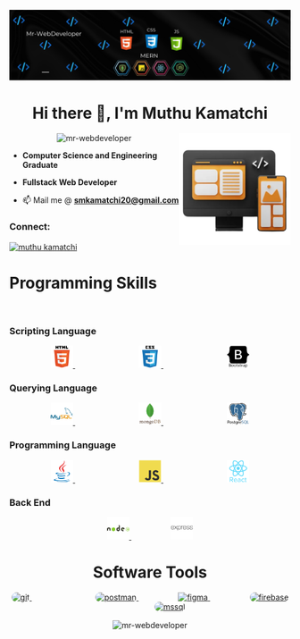 ![MasterHead](https://github.com/Mr-WebDeveloper/Assets/blob/master/Images/Black%20Liquid%20Minimalist%20Daily%20Quotes%20LinkedIn%20Banner.png)

<h1 align="center">Hi there 👋, I'm Muthu Kamatchi</h1>
<p align="center">
  <img src="https://komarev.com/ghpvc/?username=mr-webdeveloper&label=Profile%20views&color=0e75b6&style=flat" alt="mr-webdeveloper" />
  <img align="right" src="https://github.com/Mr-WebDeveloper/Assets/blob/master/Images/pc-removebg-preview.png" alt="mr-webdeveloper" width="200" height="200"/>
</p>

- **Computer Science and Engineering Graduate**
  
- **Fullstack Web Developer**
  
- 📫 Mail me @ **smkamatchi20@gmail.com**

<h3 align="left">Connect: </h3>
<p align="left">
  <a href="https://linkedin.com/in/muthu kamatchi" target="blank">
    <img align="center" src="https://raw.githubusercontent.com/rahuldkjain/github-profile-readme-generator/master/src/images/icons/Social/linked-in-alt.svg" alt="muthu kamatchi" height="30" width="40" />
  </a>
</p>

<h1 align="left">Programming Skills</h1><br/>
  
<h3 align="left">Scripting Language </h3>
<p align="center">
  <a href="https://www.w3.org/html/" target="_blank" rel="noreferrer">
    <img src="https://raw.githubusercontent.com/devicons/devicon/master/icons/html5/html5-original-wordmark.svg" alt="html5" width="40" height="40"/>
  </a> &nbsp;&nbsp; &nbsp; &nbsp;&nbsp; &nbsp; &nbsp; &nbsp; &nbsp; &nbsp; &nbsp; &nbsp;&nbsp; &nbsp; &nbsp; &nbsp; 
  <a href="https://www.w3schools.com/css/" target="_blank" rel="noreferrer">
    <img src="https://raw.githubusercontent.com/devicons/devicon/master/icons/css3/css3-original-wordmark.svg" alt="css3" width="40" height="40"/>
  </a>  &nbsp;&nbsp; &nbsp; &nbsp;&nbsp; &nbsp; &nbsp; &nbsp; &nbsp; &nbsp; &nbsp; &nbsp;&nbsp; &nbsp; &nbsp; &nbsp;  
  <a href="https://getbootstrap.com" target="_blank" rel="noreferrer">
    <img src="https://raw.githubusercontent.com/devicons/devicon/master/icons/bootstrap/bootstrap-plain-wordmark.svg" alt="bootstrap" width="40" height="40"/>
  </a> 
</p>

<h3 align="left">Querying Language </h3>
<p align="center">
  <a href="https://www.mysql.com/" target="_blank" rel="noreferrer">
    <img src="https://raw.githubusercontent.com/devicons/devicon/master/icons/mysql/mysql-original-wordmark.svg" alt="mysql" width="40" height="40"/>
  </a> &nbsp;&nbsp; &nbsp; &nbsp;&nbsp; &nbsp; &nbsp; &nbsp; &nbsp; &nbsp; &nbsp; &nbsp;&nbsp; &nbsp; &nbsp; &nbsp;  
  <a href="https://www.mongodb.com/" target="_blank" rel="noreferrer">
    <img src="https://raw.githubusercontent.com/devicons/devicon/master/icons/mongodb/mongodb-original-wordmark.svg" alt="mongodb" width="40" height="40"/>
  </a> &nbsp;&nbsp; &nbsp; &nbsp;&nbsp; &nbsp; &nbsp; &nbsp; &nbsp; &nbsp; &nbsp; &nbsp;&nbsp; &nbsp; &nbsp; &nbsp; 
  <a href="https://www.postgresql.org" target="_blank" rel="noreferrer">
    <img src="https://raw.githubusercontent.com/devicons/devicon/master/icons/postgresql/postgresql-original-wordmark.svg" alt="postgresql" width="40" height="40"/>
  </a> 
</p>

<h3 align="left">Programming Language</h3>
<p align="center">
  <a href="https://www.java.com" target="_blank" rel="noreferrer">
    <img src="https://raw.githubusercontent.com/devicons/devicon/master/icons/java/java-original.svg" alt="java" width="40" height="40"/>
  </a>  &nbsp;&nbsp; &nbsp; &nbsp;&nbsp; &nbsp; &nbsp; &nbsp; &nbsp; &nbsp; &nbsp; &nbsp;&nbsp; &nbsp; &nbsp; &nbsp; 
  <a href="https://developer.mozilla.org/en-US/docs/Web/JavaScript" target="_blank" rel="noreferrer">
    <img src="https://raw.githubusercontent.com/devicons/devicon/master/icons/javascript/javascript-original.svg" alt="javascript" width="40" height="40"/>
  </a>  &nbsp;&nbsp; &nbsp; &nbsp;&nbsp; &nbsp; &nbsp; &nbsp; &nbsp; &nbsp; &nbsp; &nbsp;&nbsp; &nbsp; &nbsp; &nbsp; 
  <a href="https://reactjs.org/" target="_blank" rel="noreferrer">
    <img src="https://raw.githubusercontent.com/devicons/devicon/master/icons/react/react-original-wordmark.svg" alt="react" width="40" height="40"/>
  </a> 
</p>

<h3 align="left">Back End</h3>
<p align="center">
  <a href="https://nodejs.org" target="_blank" rel="noreferrer">
    <img src="https://raw.githubusercontent.com/devicons/devicon/master/icons/nodejs/nodejs-original-wordmark.svg" alt="nodejs" width="40" height="40"/>
  </a> &nbsp;&nbsp; &nbsp; &nbsp;&nbsp; &nbsp; &nbsp; &nbsp; &nbsp; &nbsp;
  <a href="https://expressjs.com" target="_blank" rel="noreferrer">
    <img src="https://raw.githubusercontent.com/devicons/devicon/master/icons/express/express-original-wordmark.svg" alt="express" width="40" height="40"/>
  </a> 
</p>

<h1 align="center">Software Tools</h1>
<p align="center">
  <a href="https://git-scm.com/" target="_blank" rel="noreferrer">
  <img src="https://www.vectorlogo.zone/logos/git-scm/git-scm-icon.svg" alt="git" width="40" height="40" style="background-color: white; border-radius: 10px;">
</a>&nbsp;&nbsp; &nbsp; &nbsp;&nbsp; &nbsp; &nbsp; &nbsp; &nbsp; &nbsp; &nbsp; &nbsp;&nbsp; &nbsp; &nbsp; &nbsp;  

<a href="https://postman.com" target="_blank" rel="noreferrer">
  <img src="https://www.vectorlogo.zone/logos/getpostman/getpostman-icon.svg" alt="postman" width="40" height="40" style="background-color: white; border-radius: 10px;">
</a>&nbsp;&nbsp; &nbsp; &nbsp;&nbsp; &nbsp; &nbsp; &nbsp; &nbsp; &nbsp; 

<a href="https://www.figma.com/" target="_blank" rel="noreferrer">
  <img src="https://www.vectorlogo.zone/logos/figma/figma-icon.svg" alt="figma" width="40" height="40" style="background-color: white;">
</a>&nbsp;&nbsp; &nbsp; &nbsp;&nbsp; &nbsp; &nbsp; &nbsp; &nbsp; &nbsp;

<a href="https://firebase.google.com/" target="_blank" rel="noreferrer" >
  <img src="https://www.vectorlogo.zone/logos/firebase/firebase-icon.svg" alt="firebase" width="40" height="40" style="background-color: white; border-radius: 10px;">
</a>&nbsp;&nbsp; &nbsp; &nbsp;&nbsp; &nbsp; &nbsp; &nbsp; &nbsp; &nbsp;

<a href="https://www.microsoft.com/en-us/sql-server" target="_blank" rel="noreferrer">
  <img src="https://www.svgrepo.com/show/303229/microsoft-sql-server-logo.svg" alt="mssql" width="40" height="40" style="background-color: white; border-radius: 10px;">
</a
</p>

<p align="center">
  <img align="center" src="https://github-readme-stats.vercel.app/api/top-langs?username=mr-webdeveloper&show_icons=true&locale=en&layout=compact" alt="mr-webdeveloper" />
</p>
